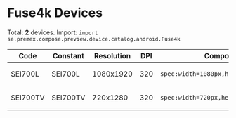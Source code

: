 # Fuse4k Devices

Total: **2** devices. Import: `import se.premex.compose.preview.device.catalog.android.Fuse4k`

| Code | Constant | Resolution | DPI | Compose Spec | Preview Usage |
|------|----------|------------|-----|-------------|---------------|
| SEI700L | SEI700L | 1080x1920 | 320 | `spec:width=1080px,height=1920px,dpi=320` | `@Preview(device = Fuse4k.SEI700L)` |
| SEI700TV | SEI700TV | 720x1280 | 320 | `spec:width=720px,height=1280px,dpi=320` | `@Preview(device = Fuse4k.SEI700TV)` |

<!-- Generated automatically. Do not edit manually. -->
